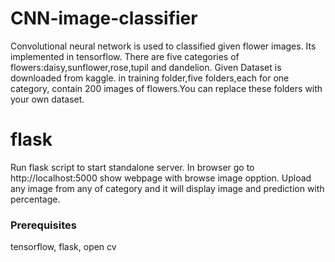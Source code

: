 # CNN-image-classifier
Convolutional neural network is used to classified given flower images. Its implemented in tensorflow. There are five categories of flowers:daisy,sunflower,rose,tupil and dandelion. Given Dataset is downloaded from kaggle. in training folder,five folders,each for one category, contain 200 images of flowers.You can replace these folders with your own dataset.

# flask

Run flask script to start standalone server. In browser go to http://localhost:5000 show webpage with browse image opption. Upload any image from any of category and it will display image and prediction with percentage.

### Prerequisites
tensorflow, flask, open cv 
